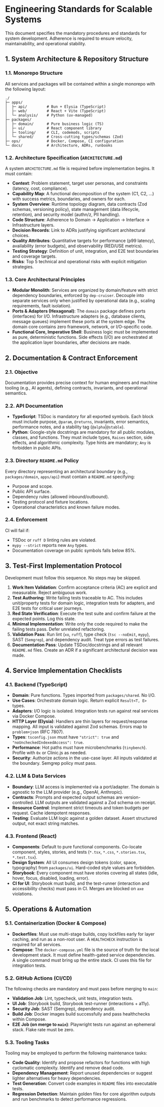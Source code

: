 # Engineering Standards for Scalable Systems

This document specifies the mandatory procedures and standards for system development. Adherence is required to ensure velocity, maintainability, and operational stability.

## 1. System Architecture & Repository Structure

### 1.1. Monorepo Structure
All services and packages will be contained within a single monorepo with the following layout:
```
./
├─ apps/
│  ├─ api/         # Bun + Elysia (TypeScript)
│  ├─ web/         # React + Vite (TypeScript)
│  └─ analysis/    # Python (uv-managed)
├─ packages/
│  ├─ domain/      # Pure business logic (TS)
│  ├─ ui/          # React component library
│  ├─ tooling/     # CLI, codemods, scripts
│  └─ shared/      # Cross-cutting types/schemas (Zod)
├─ ops/            # Docker, Compose, CI configuration
└─ docs/           # Architecture, ADRs, runbooks
```

### 1.2. Architecture Specification (`ARCHITECTURE.md`)
A system `ARCHITECTURE.md` file is required before implementation begins. It must contain:
*   **Context**: Problem statement, target user personas, and constraints (latency, cost, compliance).
*   **Capability Map**: A functional decomposition of the system (C1, C2, …) with success metrics, boundaries, and owners for each.
*   **System Overview**: Runtime topology diagram, data contracts (Zod schemas, versioning policy), state management (data lifecycle, retention), and security model (authn/z, PII handling).
*   **Code Structure**: Adherence to Domain -> Application -> Interface -> Infrastructure layers.
*   **Decision Records**: Link to ADRs justifying significant architectural choices.
*   **Quality Attributes**: Quantitative targets for performance (p99 latency), availability (error budgets), and observability (RED/USE metrics).
*   **Testing Strategy**: Definition of unit, integration, and E2E test boundaries and coverage targets.
*   **Risks**: Top 5 technical and operational risks with explicit mitigation strategies.

### 1.3. Core Architectural Principles
*   **Modular Monolith**: Services are organized by domain/feature with strict dependency boundaries, enforced by `dep-cruiser`. Decouple into separate services only when justified by operational data (e.g., scaling requirements, fault isolation).
*   **Ports & Adapters (Hexagonal)**: The `domain` package defines ports (interfaces) for I/O. Infrastructure adapters (e.g., database clients, message queues) implement these ports at the system edge. The domain core contains zero framework, network, or I/O-specific code.
*   **Functional Core, Imperative Shell**: Business logic must be implemented as pure, deterministic functions. Side effects (I/O) are orchestrated at the application layer boundaries, after decisions are made.

## 2. Documentation & Contract Enforcement

### 2.1. Objective
Documentation provides precise context for human engineers and machine tooling (e.g., AI agents), defining contracts, invariants, and operational semantics.

### 2.2. API Documentation
*   **TypeScript**: TSDoc is mandatory for all exported symbols. Each block must include purpose, `@param`, `@returns`, invariants, error semantics, performance notes, and a stability tag (`@alpha`|`@stable`).
*   **Python**: Google-style docstrings are mandatory for all public modules, classes, and functions. They must include types, `Raises` section, side effects, and algorithmic complexity. Type hints are mandatory; `Any` is forbidden in public APIs.

### 2.3. Directory `README.md` Policy
Every directory representing an architectural boundary (e.g., `packages/domain`, `apps/api`) must contain a `README.md` specifying:
*   Purpose and scope.
*   Public API surface.
*   Dependency rules (allowed inbound/outbound).
*   Testing protocol and fixture locations.
*   Operational characteristics and known failure modes.

### 2.4. Enforcement
CI will fail if:
*   TSDoc or `ruff D` linting rules are violated.
*   `mypy --strict` reports new `Any` types.
*   Documentation coverage on public symbols falls below 85%.

## 3. Test-First Implementation Protocol

Development must follow this sequence. No steps may be skipped.

1.  **Work Item Validation**: Confirm acceptance criteria (AC) are explicit and measurable. Reject ambiguous work.
2.  **Test Authoring**: Write failing tests traceable to AC. This includes unit/property tests for domain logic, integration tests for adapters, and E2E tests for critical user journeys.
3.  **Red State Verification**: Execute the test suite and confirm failure at the expected points. Log this state.
4.  **Minimal Implementation**: Write only the code required to make the failing tests pass. Defer unrelated refactoring.
5.  **Validation Pass**: Run lint (`xo`, `ruff`), type check (`tsc --noEmit`, `mypy`), SAST (`Semgrep`), and dependency audit. Treat type errors as test failures.
6.  **Documentation Pass**: Update TSDoc/docstrings and all relevant `README.md` files. Create an ADR if a significant architectural decision was made.

## 4. Service Implementation Checklists

### 4.1. Backend (TypeScript)
*   **Domain**: Pure functions. Types imported from `packages/shared`. No I/O.
*   **Use Cases**: Orchestrate domain logic. Return explicit `Result<T, E>` types.
*   **Adapters**: I/O logic is isolated. Integration tests run against real services via Docker Compose.
*   **HTTP Layer (Elysia)**: Handlers are thin layers for request/response mapping. All input is validated against Zod schemas. Errors map to `problem+json` (RFC 7807).
*   **Types**: `tsconfig.json` must have `"strict": true` and `"noUncheckedIndexedAccess": true`.
*   **Performance**: Hot paths must have microbenchmarks (`tinybench`). Profile with `0x` or Clinic.js as needed.
*   **Security**: Authorize actions in the use-case layer. All inputs validated at the boundary. Semgrep policy must pass.

### 4.2. LLM & Data Services
*   **Boundary**: LLM access is implemented via a port/adapter. The domain is agnostic to the LLM provider (e.g., OpenAI, Anthropic).
*   **Contracts**: Prompts and expected output schemas are version-controlled. LLM outputs are validated against a Zod schema on receipt.
*   **Resource Control**: Implement strict timeouts and token budgets per request. Cache idempotent responses.
*   **Testing**: Evaluate LLM logic against a golden dataset. Assert structured output, not exact string matches.

### 4.3. Frontend (React)
*   **Components**: Default to pure functional components. Co-locate component, styles, stories, and tests (`*.tsx`, `*.css`, `*.stories.tsx`, `*.test.tsx`).
*   **Design System**: All UI consumes design tokens (color, space, typography) from `packages/ui`. Hard-coded style values are forbidden.
*   **Storybook**: Every component must have stories covering all states (idle, hover, focus, disabled, loading, error).
*   **CI for UI**: Storybook must build, and the test-runner (interaction and accessibility checks) must pass in CI. Merges are blocked on `axe` violations.

## 5. Operations & Automation

### 5.1. Containerization (Docker & Compose)
*   **Dockerfiles**: Must use multi-stage builds, copy lockfiles early for layer caching, and run as a non-root user. A `HEALTHCHECK` instruction is required for all services.
*   **Compose**: The `docker-compose.yml` file is the source of truth for the local development stack. It must define health-gated service dependencies. A single command must bring up the entire stack. CI uses this file for integration tests.

### 5.2. GitHub Actions (CI/CD)
The following checks are mandatory and must pass before merging to `main`:
*   **Validation Job**: Lint, typecheck, unit tests, integration tests.
*   **UI Job**: Storybook build, Storybook test-runner (interactions + a11y).
*   **Security Job**: SAST (Semgrep), dependency audit.
*   **Build Job**: Docker images build successfully and pass healthchecks within Compose.
*   **E2E Job (on merge to `main`)**: Playwright tests run against an ephemeral stack. Flake rate must be zero.

### 5.3. Tooling Tasks
Tooling may be employed to perform the following maintenance tasks:
*   **Code Quality**: Identify and propose refactors for functions with high cyclomatic complexity. Identify and remove dead code.
*   **Dependency Management**: Report unused dependencies or suggest lighter alternatives for heavy dependencies.
*   **Test Generation**: Convert code examples in `README` files into executable tests.
*   **Regression Detection**: Maintain golden files for core algorithm outputs and run benchmarks to detect performance regressions.